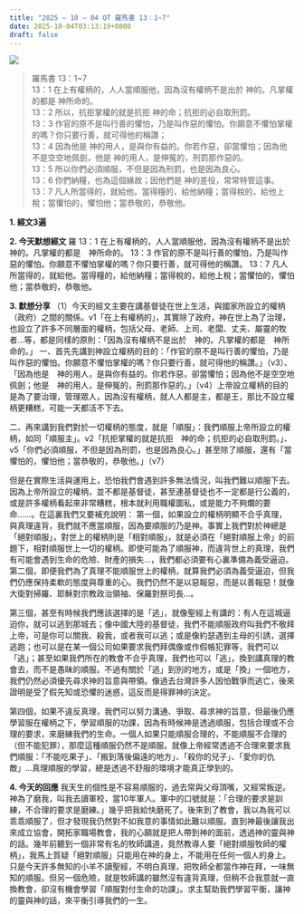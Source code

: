 ```yaml
---
title: "2025 – 10 – 04 QT 羅馬書 13：1~7"
date: 2025-10-04T03:13:19+0800
draft: false
---
```


![](/images/qt.jpg)
> 羅馬書 13：1~7  
> 13：1 在上有權柄的，人人當順服他，因為沒有權柄不是出於 神的。凡掌權的都是 神所命的。  
> 13：2 所以，抗拒掌權的就是抗拒 神的命；抗拒的必自取刑罰。  
> 13：3 作官的原不是叫行善的懼怕，乃是叫作惡的懼怕。你願意不懼怕掌權的嗎？你只要行善，就可得他的稱讚；  
> 13：4 因為他是 神的用人，是與你有益的。你若作惡，卻當懼怕；因為他不是空空地佩劍，他是 神的用人，是伸冤的，刑罰那作惡的。  
> 13：5 所以你們必須順服，不但是因為刑罰，也是因為良心。  
> 13：6 你們納糧，也為這個緣故；因他們是 神的差役，常常特管這事。  
> 13：7 凡人所當得的，就給他。當得糧的，給他納糧；當得稅的，給他上稅；當懼怕的，懼怕他；當恭敬的，恭敬他。  



**1.  經文3遍**

**2. 今天默想經文**
羅 13：1 在上有權柄的，人人當順服他，因為沒有權柄不是出於　神的。凡掌權的都是　神所命的。
13：3 作官的原不是叫行善的懼怕，乃是叫作惡的懼怕。你願意不懼怕掌權的嗎？你只要行善，就可得他的稱讚。
13：7 凡人所當得的，就給他。當得糧的，給他納糧；當得稅的，給他上稅；當懼怕的，懼怕他；當恭敬的，恭敬他。

**3. 默想分享**
（1）今天的經文主要在講基督徒在世上生活，與國家所設立的權柄（政府）之間的關係。v1「在上有權柄的」，其實除了政府，神在世上為了治理，也設立了許多不同層面的權柄，包括父母、老師、上司、老闆、丈夫、屬靈的牧者…等，都是同樣的原則：「因為沒有權柄不是出於　神的。凡掌權的都是　神所命的。」
一、首先先講到神設立權柄的目的：「作官的原不是叫行善的懼怕，乃是叫作惡的懼怕。你願意不懼怕掌權的嗎？你只要行善，就可得他的稱讚。」（v3）、「因為他是　神的用人，是與你有益的。你若作惡，卻當懼怕；因為他不是空空地佩劍；他是　神的用人，是伸冤的，刑罰那作惡的。」（v4）上帝設立權柄的目的是為了要治理，管理眾人，因為沒有權柄，就人人都是主，都是王，那比不設立權柄更糟糕，可能一天都活不下去。

二、再來講到我們對於一切權柄的態度，就是「順服」：我們順服上帝所設立的權柄，如同「順服主」。v2「抗拒掌權的就是抗拒　神的命；抗拒的必自取刑罰。」、v5「你們必須順服，不但是因為刑罰，也是因為良心。」甚至除了順服，還有「當懼怕的，懼怕他；當恭敬的，恭敬他。」（v7）

但是在實際生活與運用上，恐怕我們會遇到許多無法情況，叫我們難以順服下去。因為上帝所設立的權柄，並不都是基督徒，甚至連基督徒也不一定都是行公義的，或是許多權柄看起來非常糟糕，根本就利用職權圖私，或是能力不夠爛的要命……。在這裏我們又要補充說明：
第一個，如果設立的權柄明顯不合乎真理，與真理違背，我們就不應當順服，因為要順服的乃是神。事實上我們對於神總是「絕對順服」，對世上的權柄則是「相對順服」，就是必須在「絕對順服上帝」的前題下，相對順服世上一切的權柄。即使可能為了順服神，而違背世上的真理，我們有可能會遇到生命的危險、財產的損失…，我們都必須要有心裏準備為義受逼迫。
第二個，即便我們為了真理不能順服世上的權柄，就算我們必須為義受逼迫，但我們仍應保持柔軟的態度與尊重的心。我們仍然不是以惡報惡，而是以善報惡！就像大衛對掃羅、耶穌對宗教政治領袖、保羅對祭司長…。

第三個，甚至有時候我們應該選擇的是「逃」，就像聖經上有講的：有人在這城逼迫你，就可以逃到那城去；像中國大陸的基督徒，我們不能順服政府叫我們不敬拜上帝，可是你可以關我、殺我，或者我可以逃；或是像約瑟遇到主母的引誘，選擇逃跑；也可以是在某一個公司如果要求我們拜偶像或作假帳犯罪等，我們可以「逃」；甚至如果我們所在的教會不合乎真理，我們也可以「逃」，換到講真理的教會去，而不是愚昧的順服。不過有關於「逃」到別的地方，或是「換」一個地方，我們仍然必須優先尋求神的旨意與帶領。像過去台灣許多人因怕戰爭而逃亡，後來證明是受了假先知或恐懼的迷惑，這反而是得罪神的決定。

第四個，如果不違反真理，我們可以努力溝通、爭取、尋求神的旨意，但最後仍應學習服在權柄之下，學習順服的功課，因為有時候神是透過順服，包括合理或不合理的要求，來磨練我們的生命。一個人如果只能順服合理的，不能順服不合理的（但不能犯罪），那麼這種順服仍然不是順服。就像上帝經常透過不合理來要求我們順服：「不能吃果子」、「搬到落後偏遠的地方」、「殺你的兒子」、「愛你的仇敵」…真理順服的學習，總是透過不舒服的環境才能真正學到的。

**4. 今天的回應**
我天生的個性是不容易順服的，過去常與父母頂嘴，又經常叛逆。神為了磨我，叫我去讀軍校，當10年軍人。軍中的口號就是：「合理的要求是訓練，不合理的要求是磨練。」幾乎把我給快磨死了。後來到了教會，我以為我可以乖乖順服了，但才發現我仍然對不如我意的事情如此難以順服。直到神最後讓我出來成立協會，開拓家職場教會，我的心願就是把人帶到神的面前，透過神的靈與神的話。幾年前聽到一個非常有名的牧師講道，竟然教導人要「絕對順服牧師的權柄」，我馬上質疑「絕對順服」只能用在神的身上，不能用在任何一個人的身上。只是今天許多無知的小羊不讀聖經，不明白真理，把牧師全都當作神在拜，一味無知的順服。但另一個危險，就是牧師講的雖然沒有違背真理，但稍不合我意就一直換教會，卻沒有機會學習「順服對付生命的功課」。求主幫助我們學習平衡，讓神的靈與神的話，來平衡引導我們的一生。
